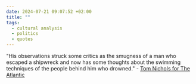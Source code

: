 ```yaml
---
date: 2024-07-21 09:07:52 +02:00
title: ""
tags:
  - cultural analysis
  - politics
  - quotes
---
```

"His observations struck some critics as the smugness of a man who escaped a shipwreck and now has some thoughts about the swimming techniques of the people behind him who drowned." - [Tom Nichols for The Atlantic](https://www.theatlantic.com/politics/archive/2024/07/jd-vance-performative-populist-elitist/679132/)
